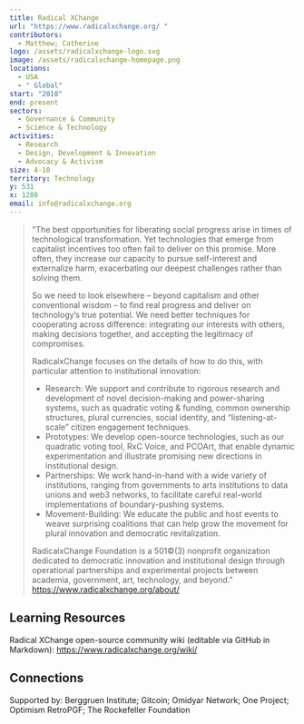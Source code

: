 ```yaml
---
title: Radical XChange
url: "https://www.radicalxchange.org/ "
contributors:
  - Matthew; Catherine
logo: /assets/radicalxchange-logo.svg
image: /assets/radicalxchange-homepage.png
locations:
  - USA
  - " Global"
start: "2018"
end: present
sectors:
  - Governance & Community
  - Science & Technology
activities:
  - Research
  - Design, Development & Innovation
  - Advocacy & Activism
size: 4-10
territory: Technology
y: 531
x: 1280
email: info@radicalxchange.org
---
```

> "The best opportunities for liberating social progress arise in times of technological transformation. Yet technologies that emerge from capitalist incentives too often fail to deliver on this promise. More often, they increase our capacity to pursue self-interest and externalize harm, exacerbating our deepest challenges rather than solving them.
> 
> So we need to look elsewhere – beyond capitalism and other conventional wisdom – to find real progress and deliver on technology’s true potential. We need better techniques for cooperating across difference: integrating our interests with others, making decisions together, and accepting the legitimacy of compromises.
> 
> RadicalxChange focuses on the details of how to do this, with particular attention to institutional innovation:
> 
> - Research: We support and contribute to rigorous research and development of novel decision-making and power-sharing systems, such as quadratic voting & funding, common ownership structures, plural currencies, social identity, and “listening-at-scale” citizen engagement techniques.
> - Prototypes: We develop open-source technologies, such as our quadratic voting tool, RxC Voice, and PCOArt, that enable dynamic experimentation and illustrate promising new directions in institutional design.
> - Partnerships: We work hand-in-hand with a wide variety of institutions, ranging from governments to arts institutions to data unions and web3 networks, to facilitate careful real-world implementations of boundary-pushing systems.
> - Movement-Building: We educate the public and host events to weave surprising coalitions that can help grow the movement for plural innovation and democratic revitalization.
> 
> RadicalxChange Foundation is a 501©(3) nonprofit organization dedicated to democratic innovation and institutional design through operational partnerships and experimental projects between academia, government, art, technology, and beyond."
> https://www.radicalxchange.org/about/ 

## Learning Resources

Radical XChange open-source community wiki (editable via GitHub in Markdown): https://www.radicalxchange.org/wiki/ 

## Connections

Supported by: Berggruen Institute; Gitcoin; Omidyar Network; One Project; Optimism RetroPGF; The Rockefeller Foundation

